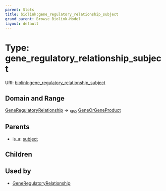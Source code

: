 ```yaml
---
parent: Slots
title: biolink:gene_regulatory_relationship_subject
grand_parent: Browse Biolink-Model
layout: default
---
```


# Type: gene_regulatory_relationship_subject




URI: [biolink:gene_regulatory_relationship_subject](https://w3id.org/biolink/vocab/gene_regulatory_relationship_subject)

## Domain and Range

[GeneRegulatoryRelationship](GeneRegulatoryRelationship.md) ->  <sub>REQ</sub> [GeneOrGeneProduct](GeneOrGeneProduct.md)

## Parents

 *  is_a: [subject](subject.md)

## Children


## Used by

 * [GeneRegulatoryRelationship](GeneRegulatoryRelationship.md)
